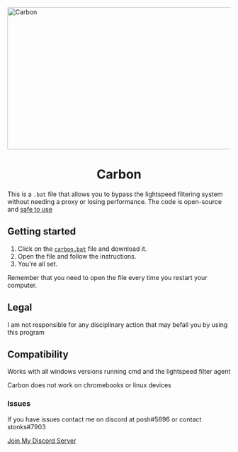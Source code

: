 
<img src="https://socialify.git.ci/carbonnetwork-dev/Carbon/image?description=1&forks=1&issues=1&language=1&logo=https%3A%2F%2Fgithub.com%2Fcarbonnetwork-dev%2FCarbon%2Fblob%2Fmain%2Fmain%2FCarbonLogo-fotor-bg-remover-20230523122211.png%3Fraw%3Dtrue&name=1&owner=1&pattern=Solid&pulls=1&stargazers=1&theme=Dark" alt="Carbon" width="640" height="320" />

<h1 align="center">Carbon</h1>

This is a `.bat` file that allows you to bypass the lightspeed filtering system without needing a proxy or losing performance. The code is open-source and [safe to use](https://www.virustotal.com/gui/file/a56a7d984f81c09657dbb8b61c0ad6f88aed42503c5bf09359fcfd2df139e84f)

## Getting started
1. Click on the [`carbon.bat`](https://github.com/carbonnetwork-dev/Carbon/releases/download/1.0.2/carbon.bat) file and download it.
2. Open the file and follow the instructions.
3. You're all set.

Remember that you need to open the file every time you restart your computer.

## Legal
I am not responsible for any disciplinary action that may befall you by using this program

## Compatibility
Works with all windows versions running cmd and the lightspeed filter agent

Carbon does not work on chromebooks or linux devices

### Issues
If you have issues contact  me on discord at posh#5696 or contact stonks#7903

[Join My Discord Server](https://discord.gg/8WPbC7WZEf)
